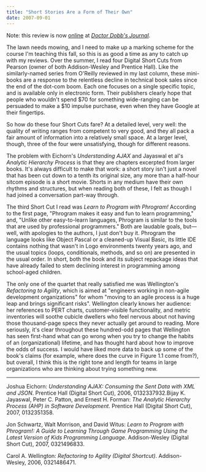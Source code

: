 ```yaml
---
title: "Short Stories Are a Form of Their Own"
date: 2007-09-01
---
```

Note: this review is now <a href="http://www.ddj.com/architect/201803936">online</a> at <a href="http://www.ddj.com"><em>Doctor Dobb's Journal</em></a>.

The lawn needs mowing, and I need to make up a marking scheme for the course I'm teaching this fall, so this is as good a time as any to catch up with my reviews.  Over the summer, I read four Digital Short Cuts from Pearson (owner of both Addison-Wesley and Prentice Hall). Like the similarly-named series from O'Reilly reviewed in my last column, these mini-books are a response to the relentless decline in technical book sales since the end of the dot-com boom.  Each one focuses on a single specific topic, and is available only in electronic form.  Their publishers clearly hope that people who wouldn't spend $70 for something wide-ranging can be persuaded to make a $10 impulse purchase, even when they have Google at their fingertips.

So how do these four Short Cuts fare?  At a detailed level, very well: the quality of writing ranges from competent to very good, and they all pack a fair amount of information into a relatively small space.  At a larger level, though, three of the four were unsatisfying, though for different reasons.

The problem with Eichorn's <cite>Understanding AJAX</cite> and Jayaswal et al's <cite>Analytic Hierarchy Process</cite> is that they are chapters excerpted from larger books.  It's always difficult to make that work: a short story isn't just a novel that has been cut down to a tenth its original size, any more than a half-hour sitcom episode is a short movie.  Shorts in any medium have their own rhythms and structures, but when reading both of these, I felt as though I had joined a conversation part-way through.

The third Short Cut I read was <cite>Learn to Program with Phrogram!</cite> According to the first page, "Phrogram makes it easy and fun to learn programming," and, "Unlike other easy-to-learn languages, Phrogram is similar to the tools that are used by professional programmers."  Both are laudable goals, but—well, with apologies to the authors, I just don't buy it.  Phrogram the language looks like Object Pascal or a cleaned-up Visual Basic, its little IDE contains nothing that wasn't in Logo environments twenty years ago, and the usual topics (loops, conditionals, methods, and so on) are presented in the usual order.  In short, both the book and its subject repackage ideas that have already failed to stem declining interest in programming among school-aged children.

The only one of the quartet that really satisfied me was Wellington's <cite>Refactoring to Agility</cite>, which is aimed at "engineers working in non-agile development organizations" for whom "moving to an agile process is a huge leap and brings significant risks".  Wellington clearly knows her audience: her references to PERT charts, customer-visible functionality, and metric inventories will soothe cubicle dwellers who feel nervous about not having those thousand-page specs they never actually get around to reading.  More seriously, it's clear throughout these hundred-odd pages that Wellington has seen first-hand what can go wrong when you try to change the habits of an (organizational) lifetime, and has thought hard about how to improve the odds of success.  I would have liked more data to back up some of the book's claims (for example, where does the curve in Figure 1.1 come from?), but overall, I think this is the right tone and length for teams in large organizations who are thinking about trying something new.

<hr />Joshua Eichorn: <cite>Understanding AJAX: Consuming the Sent Data with XML and JSON</cite>.  Prentice Hall (Digital Short Cut), 2006, 0132337932.Bijay K. Jayaswal, Peter C. Patton, and Ernest H. Forman: <cite>The Analytic Hierarchy Process (AHP) in Software Development</cite>. Prentice Hall (Digital Short Cut), 2007, 0132351358.

Jon Schwartz, Walt Morrison, and David Witus: <cite>Learn to Program with Phrogram!: A Guide to Learning Through Game Programming Using the Latest Version of Kids Programming Language</cite>. Addison-Wesley (Digital Short Cut), 2007, 0321496833.

Carol A. Wellington: <cite>Refactoring to Agility (Digital Shortcut)</cite>.  Addison-Wesley, 2006, 0321486471.
